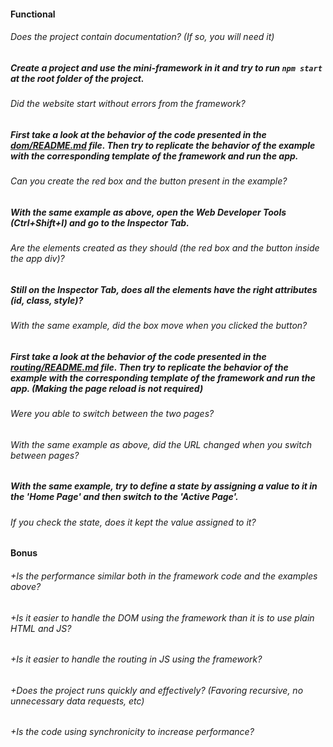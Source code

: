 #### Functional

###### Does the project contain documentation? (If so, you will need it)

##### Create a project and use the mini-framework in it and try to run `npm start` at the root folder of the project.

###### Did the website start without errors from the framework?

##### First take a look at the behavior of the code presented in the [_dom/README.md_](https://public.01-edu.org/subjects/mini-framework/dom) file. Then try to replicate the behavior of the example with the corresponding template of the framework and run the app.

###### Can you create the red box and the button present in the example?

##### With the same example as above, open the Web Developer Tools (Ctrl+Shift+I) and go to the Inspector Tab.

###### Are the elements created as they should (the red box and the button inside the app div)?

##### Still on the Inspector Tab, does all the elements have the right attributes (id, class, style)?

###### With the same example, did the box move when you clicked the button?

##### First take a look at the behavior of the code presented in the [_routing/README.md_](https://public.01-edu.org/subjects/mini-framework/routing) file. Then try to replicate the behavior of the example with the corresponding template of the framework and run the app. (Making the page reload is not required)

###### Were you able to switch between the two pages?

###### With the same example as above, did the URL changed when you switch between pages?

##### With the same example, try to define a state by assigning a value to it in the 'Home Page' and then switch to the 'Active Page'.

###### If you check the state, does it kept the value assigned to it?

#### Bonus

###### +Is the performance similar both in the framework code and the examples above?

###### +Is it easier to handle the DOM using the framework than it is to use plain HTML and JS?

###### +Is it easier to handle the routing in JS using the framework?

###### +Does the project runs quickly and effectively? (Favoring recursive, no unnecessary data requests, etc)

###### +Is the code using synchronicity to increase performance?
